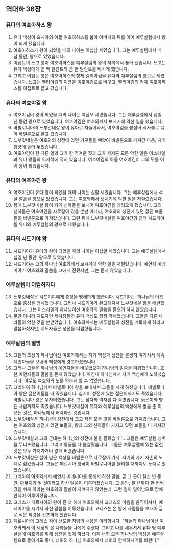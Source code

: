 ## 역대하 36장

### 유다의 여호아하스 왕
1. 유다 백성이 요시야의 아들 여호아하스를 뽑아 아버지의 뒤를 이어 예루살렘에서 왕이 되게 했습니다.
2. 여호아하스가 왕이 되었을 때의 나이는 이십삼 세였습니다. 그는 예루살렘에서 석 달 동안, 왕으로 있었습니다.
3. 이집트의 느고 왕이 여호아하스를 예루살렘의 왕의 자리에서 쫓아 냈습니다. 느고는 유다 백성에게 은 백 달란트와 금 한 달란트를 바치게 했습니다.
4. 그리고 이집트 왕은 여호아하스의 형제 엘리아김을 유다와 예루살렘의 왕으로 세웠습니다. 느고는 엘리아김의 이름을 여호야김으로 바꾸고, 엘리아김의 형제 여호아하스를 이집트로 끌고 갔습니다.
### 유다의 여호야김 왕
5. 여호야김이 왕이 되었을 때의 나이는 이십오 세였습니다. 그는 예루살렘에서 십일 년 동안 왕으로 있었습니다. 여호야김은 여호와께서 보시기에 악한 일을 했습니다.
6. 바빌로니아의 느부갓네살 왕이 유다로 쳐들어와서, 여호야김을 붙잡아 쇠사슬로 묶어 바빌론으로 끌고 갔습니다.
7. 느부갓네살은 여호와의 성전에 있던 기구들을 빼앗아 바빌론으로 가져간 다음, 자기 왕궁에 놓아 두었습니다.
8. 여호야김이 한 다른 일과 그가 한 역겨운 짓과 그가 저지른 모든 악한 일은 이스라엘과 유다 왕들의 역사책에 적혀 있습니다. 여호야김의 아들 여호야긴이 그의 뒤를 이어 왕이 되었습니다.
### 유다의 여호야긴 왕
9. 여호야긴이 유다 왕이 되었을 때의 나이는 십팔 세였습니다. 그는 예루살렘에서 석 달 열흘을 왕으로 있었습니다. 그는 여호와께서 보시기에 악한 일을 저질렀습니다.
10. 봄에 느부갓네살 왕이 자기 신하들을 보내어 여호야긴을 데려오게 했습니다. 그의 신하들은 여호야긴을 사로잡아 갔을 뿐만 아니라, 여호와의 성전에 있던 값진 보물들을 바빌론으로 가져갔습니다. 그런 뒤에 느부갓네살은 여호야긴의 친척 시드기야를 유다와 예루살렘의 왕으로 세웠습니다.
### 유다의 시드기야 왕
11. 시드기야가 유다의 왕이 되었을 때의 나이는 이십일 세였습니다. 그는 예루살렘에서 십일 년 동안, 왕으로 있었습니다.
12. 시드기야는 그의 하나님 여호와께서 보시기에 악한 일을 저질렀습니다. 예언자 예레미야가 여호와의 말씀을 그에게 전했지만, 그는 듣지 않았습니다.
### 예루살렘이 더럽혀지다
13. 느부갓네살은 시드기야에게 충성을 맹세하게 했습니다. 시드기야는 하나님의 이름으로 충성을 맹세했습니다. 그러나 시드기야가 완고해져서 느부갓네살 왕을 배반했습니다. 그는 이스라엘의 하나님이신 여호와의 말씀을 들으려 하지 않았습니다.
14. 뿐만 아니라 지도자인 제사장들과 유다 백성도 점점 악해졌습니다. 그들은 다른 나라들의 악한 것을 본받았습니다. 여호와께서는 예루살렘의 성전을 거룩하게 하라고 말씀하셨지만, 지도자들은 성전을 더럽혔습니다.
### 예루살렘의 멸망
15. 그들의 조상의 하나님이신 여호와께서는 자기 백성과 성전을 불쌍히 여기셔서 계속 예언자들을 보내어 백성에게 경고하셨습니다.
16. 그러나 그들은 하나님의 예언자들을 비웃었으며 하나님의 말씀을 미워했습니다. 또한 예언자들의 말씀을 듣지 않았습니다. 마침내 하나님께서 자기 백성에게 노하셨습니다. 아무도 여호와의 노를 멈추게 할 수 없었습니다.
17. 그리하여 하나님께서 바빌로니아 왕을 보내셔서 그들을 치게 하셨습니다. 바빌로니아 왕은 젊은이들을 다 죽였습니다. 심지어 성전에 있는 젊은이까지도 죽였습니다. 바빌로니아 왕은 무자비했습니다. 그는 남자와 여자를 다 죽였습니다. 늙은이와 병든 사람까지도 죽였습니다. 느부갓네살이 유다와 예루살렘의 백성에게 벌을 준 이 모든 것은, 하나님께서 허락하신 것입니다.
18. 느부갓네살은 하나님의 성전에서 크고 작은 모든 것을 바빌론으로 가져갔습니다. 그는 여호와의 성전에 있던 보물과, 왕과 그의 신하들이 가지고 있던 보물을 다 가져갔습니다.
19. 느부갓네살과 그의 군대는 하나님의 성전에 불을 질렀습니다. 그들은 예루살렘 성벽을 무너뜨렸습니다. 그리고 왕궁을 다 불살랐습니다. 그들은 예루살렘에 있는 값진 것은 모두 가져가거나 없애 버렸습니다.
20. 느부갓네살은 살아 남은 백성을 바빌론으로 사로잡아 가서, 자기와 자기 자손의 노예로 삼았습니다. 그들은 페르시아 왕국이 바빌로니아를 물리칠 때까지도 노예로 있었습니다.
21. 그리하여 여호와께서 예언자 예레미야를 통해서 하신 말씀, 곧 그 곳이 칠십 년 동안, 황무지가 될 것이라고 하신 말씀이 이루어졌습니다. 그 동안, 칠 년마다 한 번씩 땅을 쉬게 하라는 여호와의 말씀이 지켜지지 않았는데, 그런 일이 일어남으로 땅에 안식이 이루어졌습니다.
22. 고레스가 페르시아의 왕이 된 첫 해에 여호와께서 고레스의 마음을 움직이셔서, 예레미야를 시켜서 하신 말씀을 이루셨습니다. 고레스는 온 땅에 사람들을 보내어 글로 적은 칙령을 선포하게 했습니다.
23. 페르시아의 고레스 왕이 선포한 칙령의 내용은 이러합니다. "하늘의 하나님이신 여호와께서 이 세상의 온 나라들을 나에게 주셨다. 그리고 나를 세우셔서 유다 땅 예루살렘에 여호와를 위해 성전을 짓게 하셨다. 이제 너희 모든 하나님의 백성은 예루살렘으로 돌아가도 좋다. 너희의 하나님 여호와께서 너희와 함께하시기를 바란다."